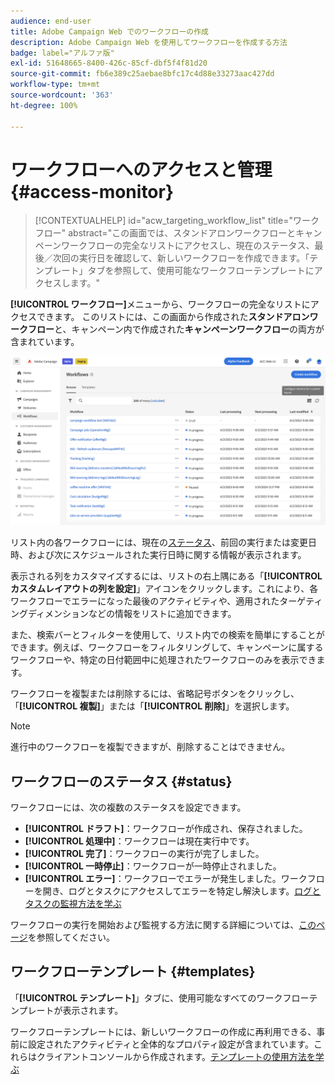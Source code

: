 ```yaml
---
audience: end-user
title: Adobe Campaign Web でのワークフローの作成
description: Adobe Campaign Web を使用してワークフローを作成する方法
badge: label="アルファ版"
exl-id: 51648665-8400-426c-85cf-dbf5f4f81d20
source-git-commit: fb6e389c25aebae8bfc17c4d88e33273aac427dd
workflow-type: tm+mt
source-wordcount: '363'
ht-degree: 100%

---
```


# ワークフローへのアクセスと管理 {#access-monitor}

>[!CONTEXTUALHELP]
>id="acw_targeting_workflow_list"
>title="ワークフロー"
>abstract="この画面では、スタンドアロンワークフローとキャンペーンワークフローの完全なリストにアクセスし、現在のステータス、最後／次回の実行日を確認して、新しいワークフローを作成できます。「テンプレート」タブを参照して、使用可能なワークフローテンプレートにアクセスします。"

**[!UICONTROL ワークフロー]**&#x200B;メニューから、ワークフローの完全なリストにアクセスできます。 このリストには、この画面から作成された&#x200B;**スタンドアロンワークフロー**&#x200B;と、キャンペーン内で作成された&#x200B;**キャンペーンワークフロー**&#x200B;の両方が含まれています。

![](assets/workflow-list.png)

リスト内の各ワークフローには、現在の[ステータス](#status)、前回の実行または変更日時、および次にスケジュールされた実行日時に関する情報が表示されます。

表示される列をカスタマイズするには、リストの右上隅にある「**[!UICONTROL カスタムレイアウトの列を設定]**」アイコンをクリックします。これにより、各ワークフローでエラーになった最後のアクティビティや、適用されたターゲティングディメンションなどの情報をリストに追加できます。

また、検索バーとフィルターを使用して、リスト内での検索を簡単にすることができます。例えば、ワークフローをフィルタリングして、キャンペーンに属するワークフローや、特定の日付範囲中に処理されたワークフローのみを表示できます。

ワークフローを複製または削除するには、省略記号ボタンをクリックし、「**[!UICONTROL 複製]**」または「**[!UICONTROL 削除]**」を選択します。

>[!NOTE]
>
>進行中のワークフローを複製できますが、削除することはできません。

## ワークフローのステータス {#status}

ワークフローには、次の複数のステータスを設定できます。

* **[!UICONTROL ドラフト]**：ワークフローが作成され、保存されました。
* **[!UICONTROL 処理中]**：ワークフローは現在実行中です。
* **[!UICONTROL 完了]**：ワークフローの実行が完了しました。
* **[!UICONTROL 一時停止]**：ワークフローが一時停止されました。
* **[!UICONTROL エラー]**：ワークフローでエラーが発生しました。ワークフローを開き、ログとタスクにアクセスしてエラーを特定し解決します。[ログとタスクの監視方法を学ぶ](start-monitor-workflows.md#logs-tasks)

ワークフローの実行を開始および監視する方法に関する詳細については、[このページ](start-monitor-workflows.md)を参照してください。

## ワークフローテンプレート {#templates}

「**[!UICONTROL テンプレート]**」タブに、使用可能なすべてのワークフローテンプレートが表示されます。

ワークフローテンプレートには、新しいワークフローの作成に再利用できる、事前に設定されたアクティビティと全体的なプロパティ設定が含まれています。これらはクライアントコンソールから作成されます。[テンプレートの使用方法を学ぶ](https://experienceleague.adobe.com/docs/campaign/automation/workflows/introduction/build-a-workflow.html?lang=ja#workflow-templates)
